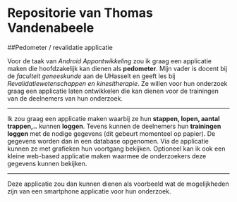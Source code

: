Repositorie van Thomas Vandenabeele
=======
 
##Pedometer / revalidatie applicatie 

Voor de taak van *Android Appontwikkeling* zou ik graag een applicatie maken die hoofdzakelijk kan dienen als **pedometer**.
Mijn vader is docent bij de *faculteit geneeskunde* aan de UHasselt en geeft les bij *Revalidatiewetenschappen en kinesitherapie*.
Ze willen voor hun onderzoek graag een applicatie laten ontwikkelen die kan dienen voor de trainingen van de deelnemers van hun onderzoek.

---

Ik zou graag een applicatie maken waarbij ze hun **stappen, lopen, aantal trappen,..** kunnen **loggen**.
Tevens kunnen de deelnemers hun **trainingen loggen** met de nodige gegevens (dit gebeurt momenteel op papier).
De gegevens worden dan in een database opgenomen. Via de applicatie kunnen ze met grafieken hun voortgang bekijken.
Optioneel kan ik ook een kleine web-based applicatie maken waarmee de onderzoekers deze gegevens kunnen bekijken.

---

Deze applicatie zou dan kunnen dienen als voorbeeld wat de mogelijkheden zijn van een smartphone applicatie voor hun onderzoek.